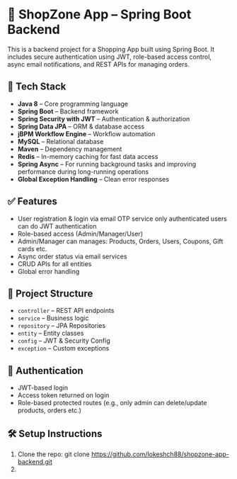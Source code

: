 # 🏨 ShopZone App – Spring Boot Backend

This is a backend project for a Shopping App built using Spring Boot. It includes secure authentication using JWT, role-based access control, async email notifications, and REST APIs for managing orders.

## 🚀 Tech Stack
- **Java 8** – Core programming language  
- **Spring Boot** – Backend framework  
- **Spring Security with JWT** – Authentication & authorization  
- **Spring Data JPA** – ORM & database access  
- **jBPM Workflow Engine** – Workflow automation  
- **MySQL** – Relational database  
- **Maven** – Dependency management  
- **Redis** – In-memory caching for fast data access  
- **Spring Async** – For running background tasks and improving performance during long-running operations  
- **Global Exception Handling** – Clean error responses

## ✅ Features
- User registration & login via email OTP service only authenticated users can do JWT authentication
- Role-based access (Admin/Manager/User)
- Admin/Manager can manages: Products, Orders, Users, Coupons, Gift cards etc.
- Async order status via email services
- CRUD APIs for all entities
- Global error handling

## 📁 Project Structure
- `controller` – REST API endpoints
- `service` – Business logic
- `repository` – JPA Repositories
- `entity` – Entity classes
- `config` – JWT & Security Config
- `exception` – Custom exceptions

## 🔐 Authentication
- JWT-based login
- Access token returned on login
- Role-based protected routes (e.g., only admin can delete/update products, orders etc.)

## 🛠️ Setup Instructions

1. Clone the repo:
   git clone https://github.com/lokeshch88/shopzone-app-backend.git
2. 
